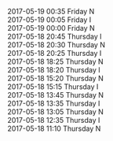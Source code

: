 2017-05-19 00:35 Friday  N  
2017-05-19 00:05 Friday  I  
2017-05-19 00:00 Friday  N  
2017-05-18 20:45 Thursday  I  
2017-05-18 20:30 Thursday  N  
2017-05-18 20:25 Thursday  I  
2017-05-18 18:25 Thursday  N  
2017-05-18 18:20 Thursday  I  
2017-05-18 15:20 Thursday  N  
2017-05-18 15:15 Thursday  I  
2017-05-18 13:45 Thursday  N  
2017-05-18 13:35 Thursday  I  
2017-05-18 13:05 Thursday  N  
2017-05-18 12:35 Thursday  I  
2017-05-18 11:10 Thursday  N  

